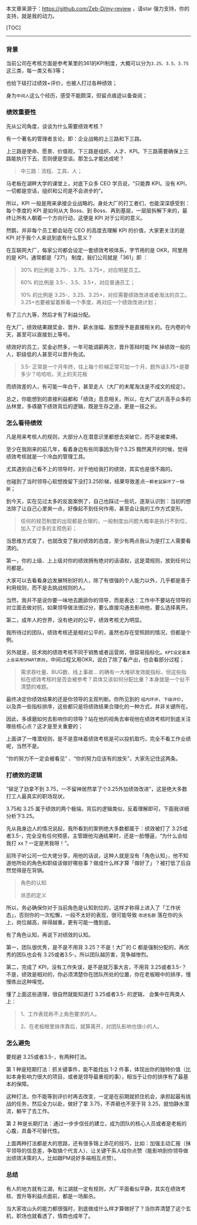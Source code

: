 本文章来源于：<https://github.com/Zeb-D/my-review> ，请star 强力支持，你的支持，就是我的动力。

[TOC]

------

### 背景

当前公司在考核方面是参考某里的361的KPI制度，大概可以分为`3.25、3.5、3.75`这三类，每一类又有3等；

也给下级打过绩效+评价，也被人打过各种绩效；

身为`中间人`这么个经历，感受不能颇深，但留点痕迹以备查阅；



### 绩效重要性

先从公司角度，谈谈为什么需要绩效考核？

有一个著名的管理者言论，即：企业战略的上三路和下三路。

上三路是使命、愿景、价值观，下三路是组织、人才、KPI。下三路需要确保上三路能执行下去，否则便是空谈。那怎么才能达成呢？

> 中三路：流程、工具、人；



马老板在湖畔大学的课堂上，对底下众多 CEO 学员说，“只能靠 KPI。没有 KPI，一切都是空话，组织和公司是不会进步的”。

所以，KPI 一般是用来承接企业战略的。身处大厂的打工者们，也能深深感受到：每个季度的 KPI 是如何从大 Boss、到 Boss、再到基层，一层层拆解下来的，最终让所有人朝着一个方向行动，这便是 KPI 对于公司的意义。



然鹅，并非每个员工都会站在 CEO 的高度去理解 KPI 的价值，大家更关注的是 KPI 对于我个人来说到底有什么意义？

在互联网大厂，每家公司都会设定一套绩效考核体系，字节用的是 OKR，阿里用的是 KPI，通常都是「271」 制度，我们公司就是「361」即 ：

> 30% 的比例是 3.75-、3.75、3.75+，对应明星员工。
>
> 60% 的比例是 3.5-、3.5、3.5+，对应普通员工；
>
> 10% 的比例是 3.25-、3.25、3.25+，对应需要绩效改进或者淘汰的员工。3.25+也要被留着察看一个季度，再对应一个绩效改进计划；

有了三六九等，然后才有了利益分配。

在大厂，绩效结果跟奖金、晋升、薪水涨幅、股票授予是直接相关的。在内卷的今天，甚至可以直接划上等号。

绩效好的员工，奖金必然多，一年可能调薪两次，晋升答辩时能 PK 掉绩效一般的人，职级低的人甚至可以晋升免试。

> 3.5- 正常是一个月年终，往上每个阶梯正常可加一个月，题外话3.75+是要多少？哈哈哈，天上的天花板

而绩效差的人，有可能一年白干，甚至走人（大厂的末尾淘汰是不成文的规定）。

总之，你能想到的直接利益都和「绩效」息息相关。所以，在大厂这片高手众多的丛林里，多琢磨下绩效背后的逻辑，既是生存之道，更是一技之长。



### 怎么看待绩效

凡是用来考核人的规则，大部分人在潜意识里都想去突破它，而不是被束缚。

至少在我刚来的前几年，看着身边有些同事因为背个3.25 黯然离开的时候，觉得绩效考核就是一个冷血的管理工具。

尤其遇到自己看不上的领导时，对于他给我打的绩效，其实也是很不屑的。

也碰到了当时领导心软想挽留下没打3.25阶梯，结果导致差点`一颗老鼠屎坏了一锅粥`；

到今天，实在见过太多的反面案例了，自己也踩过一些坑，逐渐认识到：当初的想法除了让自己心里爽一点，好像起不到任何作用，甚至会让我的工作方式变形。

> 任何的规范制度的出现都是合理的，一般制度出问题大概率是执行不到位，加入了过多的主观色彩；



当思维方式变了，也就改变了我对绩效的态度，至少有两点我认为是打工人需要看清的。



第一，你的上级、上上级对你的绩效拥有绝对的话语权，这是潜规则，放到任何公司都是。

大家可以去看看身边发展特别好的人，除了有很强的个人能力以外，几乎都是善于利用规则，而不是去挑战规则的人。

当然，我并不是说你要一味地去跪舔你的领导，而是表达：工作中不要站在领导的对立面去做对抗，如果领导做法很过分，要么直接沟通去影响他，要么选择离开。



第二，成年人的世界，没有绝对的公平，绩效考核尤为明显。

我所待过的团队，绩效考核还是相对公平的，虽然也存在受照顾的情况，但都是个例。

另外就是，技术岗的绩效考核不同于销售或者运营岗，很容易指标化。`KPI设定基本上会采用SMART原则`，中间过程又用OKR，说白了除了看产出，也会看部分过程；

> 需求吞吐量、BUG数、线上事故... 的确有一大堆研发效能指标，但这些指标在绩效考核时是否会被参考？具体又该如何分配比重？本身就是一个扯不清楚的难题。



最终决定你绩效结果的还是你领导的主观判断。你所见到的 `组内环评`、`下级评价`，以及弄一些指标排序，这些都只是将绩效结果合理化的一种方式，并非关键所在。



因此，多琢磨如何去影响你的领导？站在他的视角去审视他在绩效考核时到底关注哪些核心点？这才是至关重要的；



上面讲了一堆潜规则，是不是意味着绩效考核是可以投机取巧，完全不看工作业绩呢，当然不是。



“你的努力不一定会被看见” 、“你的努力应该有的放矢”，大家先记住这两条。



### 打绩效的逻辑

“铆足了劲拿不到 3.75，一不留神居然拿了个3.25外加绩效改进”，这是绝大多数打工人最真实的职场现状。

3.75和 3.25 属于绩效的两个极端，背后的逻辑类似，反着理解即可，下面我详细分析下3.25。

先从我身边人的情况说起，我所看到的案例绝大多数都属于：绩效被打了 3.25或者3.5-，完全没有任何预感，主管跟他沟通结果时，还是一脸懵逼，“为什么会给我打 xx？一定是黑我呀！”。



前阵子听公司一位大佬分享，用他的话说，这种人就是没有「角色认知」，他不知道他所处的角色和职级该做好哪些事？做成什么样才算「做好了」？被打低了后自然觉得是在背锅。

> 角色的认知
>
> 状态的定义

所以，务必确保你对于当前角色是认知到位的，这样才称得上进入了「工作状态」，否则你的一次松懈，一段不太好的表现，很可能导致 `改进名额` 落在你的头上，岗位越高，摔得越重，更有可能一撸到底。



有了角色认知，再说下对绩效的认知。

第一，团队很优秀，是不是不用背 3.25？不是！大厂的 C 都是强制分配的，再优秀的团队也会有 3.25或者3.5-。所以团队越厉害，竞争越惨烈。



第二，完成了 KPI，没有工作失误，是不是就万事大吉，不用背  3.25或者3.5-？不是，绩效是相对的，你必须清楚你在团队所处的位置，你在老板眼中的排序，慢慢练出这种嗅觉。



懂了上面这些道理，很自然就能知道打 3.25或者3.5- 的逻辑， 会集中在两类人上：

> 1、工作表现称不上角色要求的人。
>
> 2、在老板眼里排序靠后，就算离开，对团队影响也很小的人。



### 怎么避免

要规避 3.25或者3.5-，有两种打法。



第 1 种是短期打法：抓关键事件，能不能找出 1-2 件事，体现出你的独特价值（比如本身影响力很大的项目，或者是领导最重视的事），相当于让你的排序有了最基本的保障。

这种打法，你不能等到评价时再去改变，一定是在前期就抓住机会，承担起最有挑战的任务，然后全力以赴，做好了拿 3.75，不弄砸也不至于背 3.25，就怕静水潜流，躺平了去工作。



第 2 种是长期打法：通过一步步信任的建立，成为团队的核心人员或者是老板的心腹，具备不可替代性。

上面两种打法都是大的思路，还有很多锦上添花的技巧，比如：加强主动汇报（抹平领导的信息差，争取搞个代言人）、让关键干系人给你点赞（能影响到你领导做出绩效决策的人，比如跟PM说好多端相互点赞）。



### 总结

有人的地方就有江湖，有江湖就一定有规则，大厂平面看似平静，其实在绩效考核、晋升等利益点面前，都是一场厮杀。



当大家攻山头的能力都很强时，到底做成什么样才算做好了？当你弄清楚了这个玄机，职场也就看透了，情商也成年了。
